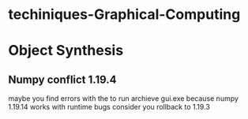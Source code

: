 # techiniques-Graphical-Computing

<h1>Object Synthesis</h1>


<h2>Numpy conflict 1.19.4</h2>
maybe you find errors with the to run archieve gui.exe because numpy 1.19.14 works with runtime bugs
consider you rollback to 1.19.3
